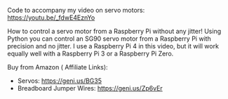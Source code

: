 Code to accompany my video on servo motors: https://youtu.be/_fdwE4EznYo

How to control a servo motor from a Raspberry Pi without any jitter! Using Python you can control an SG90 servo motor from a Raspberry Pi with precision and no jitter. I use a Raspberry Pi 4 in this video, but it will work equally well with a Raspberry Pi 3 or a Raspberry Pi Zero.

Buy from Amazon ( Affiliate Links):
- Servos: https://geni.us/BG35
- Breadboard Jumper Wires: https://geni.us/Zp6vEr
